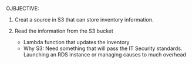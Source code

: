 OJBJECTIVE:

1.  Creat a source in S3 that can store inventory information.

2.  Read the information from the S3 bucket
    -  Lambda function that updates the inventory
      *  Why S3:  Need something that will pass the IT Security standards.  Launching an RDS instance or managing causes to much overhead
